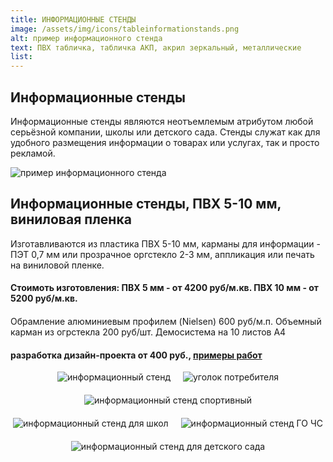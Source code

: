 ```yaml
---
title: ИНФОРМАЦИОННЫЕ СТЕНДЫ
image: /assets/img/icons/tableinformationstands.png
alt: пример информационного стенда
text: ПВХ табличка, табличка АКП, акрил зеркальный, металлические
list:
---
```


<article class="container__flex__center">
<div class="greyBackground greyBackground__H1separatelineP">
	<h1>Информационные стенды</h1>
	<div class="columnsWimageNlinks_linebox">
		<div class="portfolio_separateLine"></div>
	</div>
	<p>Информационные стенды являются неотъемлемым атрибутом любой серьёзной компании, школы или детского сада. Стенды служат как для удобного размещения информации о товарах или услугах, так и просто рекламой.</p>
</div>
<div class="outsideAd_post">
<!-- верхнее изображение -->
  <img src="/assets/img/pic/tableInfoExample.png" alt="пример информационного стенда" />
  <div class="outsideAd_post_text">
  <!-- заголовок -->
    <h1>Информационные стенды, ПВХ 5-10 мм, виниловая пленка</h1>
    <!-- абзац -->
    <p>
      Изготавливаются из пластика ПВХ 5-10 мм, карманы для информации -  ПЭТ 0,7 мм или прозрачное оргстекло 2-3 мм, аппликация или печать на виниловой пленке.
    </p>
		<h4>Стоимоть изготовления:
ПВХ 5 мм - от 4200 руб/м.кв.
ПВХ 10 мм - от 5200 руб/м.кв.
		</h4>
		<h4></h4>
    <p>
      Обрамление алюминиевым профилем (Nielsen) 600 руб/м.п.
Объемный карман из огрстекла 200 руб/шт.
Демосистема на 10 листов А4
</p>
		<h4>
      разработка дизайн-проекта от 400 руб.,
      <!-- ссылка -->
      <a href="#"><span>примеры работ</span></a>
    </h4>
  </div>
</div>
<div style="display: flex; flex-wrap: wrap; gap: 20px; justify-content: center">
<img src="/assets/img/pic/tableinfostand.png" alt="информационный стенд" />
<img src="/assets/img/pic/tablecornerofclient.png" alt="уголок потребителя" />
<img src="/assets/img/pic/tableinfosportstand.png" alt="информационный стенд спортивный" />
<img src="/assets/img/pic/tableinfostandforschools.png" alt="информационный стенд для школ" />
<img src="/assets/img/pic/tableinfostandsGOCHS.png" alt="информационный стенд ГО ЧС" />
<img src="/assets/img/pic/tableinfostandforkindergarden.png" alt="информационный стенд для детского сада" />
</div>
</article>
